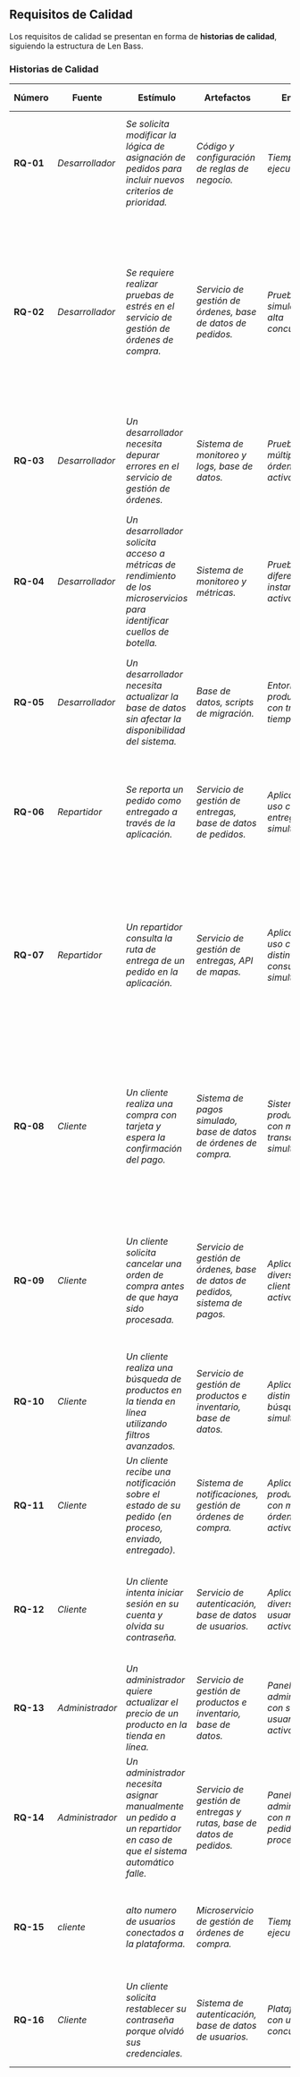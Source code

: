 ## Requisitos de Calidad  
Los requisitos de calidad se presentan en forma de **historias de calidad**, siguiendo la estructura de Len Bass.

### **Historias de Calidad**
| **Número**    | **Fuente**               | **Estímulo**                                                                                             | **Artefactos**                                                  | **Entorno**             | **Respuesta**                                                          | **Medida de Respuesta**                                                                                 |
| --------- | ------------------------ | -------------------------------------------------------------------------------------------------------- | --------------------------------------------------------------- | ----------------------- | ---------------------------------------------------------------------- | ------------------------------------------------------------------------------------------------------- |
| **RQ-01** | _Desarrollador_            | _Se solicita modificar la lógica de asignación de pedidos para incluir nuevos criterios de prioridad._     | _Código y configuración de reglas de negocio._                    | _Tiempo de ejecución_     | _Se debe modificar, probar y desplegar la nueva lógica de asignación._   | _El esfuerzo requerido no debe superar 2 horas de trabajo y no deben generarse más de 2 defectos nuevos._ |
| **RQ-02** | _Desarrollador_            | _Se requiere realizar pruebas de estrés en el servicio de gestión de órdenes de compra._     | _Servicio de gestión de órdenes, base de datos de pedidos._                    | _Pruebas con simulación de alta concurrencia._     | _El servicio debe soportar hasta 200 órdenes simultáneas sin degradar su rendimiento. Si se supera el límite, deben activarse mecanismos de escalabilidad automática._   | _El tiempo de respuesta promedio no debe superar los 400 ms con hasta 200 órdenes concurrentes, validado en pruebas de carga automatizadas._ |
| **RQ-03** | _Desarrollador_           | _Un desarrollador necesita depurar errores en el servicio de gestión de órdenes._     | _Sistema de monitoreo y logs, base de datos._                    | _Pruebas con múltiples órdenes activas._     | _El sistema debe proporcionar registros detallados de errores con trazabilidad completa_   | _El 99% de los logs deben generarse y visualizarse en menos de 5 segundos, validado con 1,000 eventos simultáneos._ |
| **RQ-04** | _Desarrollador_            | _Un desarrollador solicita acceso a métricas de rendimiento de los microservicios para identificar cuellos de botella._   | _Sistema de monitoreo y métricas._                    | _Pruebas con diferentes instancias activas._    | _Las métricas deben estar disponibles en tiempo real con gráficos y análisis históricos._   | _El 99% de las métricas deben actualizarse en menos de 2 segundo._ |
| **RQ-05** | _Desarrollador_            | _Un desarrollador necesita actualizar la base de datos sin afectar la disponibilidad del sistema._   | _Base de datos, scripts de migración._                   | _Entorno de producción con tráfico en tiempo real._    | _La migración debe realizarse sin interrupción del servicio y sin pérdida de datos._   | _El 98% de las migraciones deben ejecutarse con cero downtime, validado con pruebas en bases de datos de registros._ |
| **RQ-06** | _Repartidor_ | _Se reporta un pedido como entregado a través de la aplicación._                    | _Servicio de gestión de entregas, base de datos de pedidos._                 | _Aplicación en uso con varias entregas simultáneas._  | _a confirmación de entrega debe actualizar el estado del pedido en tiempo real y notificar al cliente._ | _El estado del pedido debe actualizarse en menos de 5 segundos en el 95% de los casos._    |
| **RQ-07** | _Repartidor_                 | _Un repartidor consulta la ruta de entrega de un pedido en la aplicación._ | _Servicio de gestión de entregas, API de mapas._ | _Aplicación en uso con distintas consultas simultáneas._ | _La ruta debe generarse y visualizarse en la aplicación. En caso de error, se debe permitir un reintento automático sin que el usuario tenga que recargar la app._        | _Al menos el 95% de las solicitudes de ruta deben procesarse en menos de 3 segundos_                 
| **RQ-08** | _Cliente_  | _Un cliente realiza una compra con tarjeta y espera la confirmación del pago._ | _Sistema de pagos simulado, base de datos de órdenes de compra._ | _Sistema en producción con múltiples transacciones simultáneas._   | _La confirmación del pago debe reflejarse en la interfaz del usuario. Si la confirmación falla, debe notificarse al usuario con instrucciones para reintentar._ | _Al menos el 97% de las transacciones deben completarse en menos de 5 segundos._ |
| **RQ-09** | _Cliente_  | _Un cliente solicita cancelar una orden de compra antes de que haya sido procesada._ | _Servicio de gestión de órdenes, base de datos de pedidos, sistema de pagos._ | _Aplicación con diversos clientes activos._   | _La cancelación debe procesarse y reflejarse en el historial del usuario, notificando si el reembolso está en proceso._ | _Al menos el 98% de las cancelaciones deben ejecutarse en menos de 5 segundos._ |
| **RQ-10** | _Cliente_  | _Un cliente realiza una búsqueda de productos en la tienda en línea utilizando filtros avanzados._ | _Servicio de gestión de productos e inventario, base de datos._ | _Aplicación con distintas búsquedas simultáneas._   | _Los resultados deben mostrarse, incluso con filtros avanzados aplicados._ | _El 95% de las búsquedas deben ejecutarse en menos de 2 segundos._ |
| **RQ-11** | _Cliente_  | _Un cliente recibe una notificación sobre el estado de su pedido (en proceso, enviado, entregado)._ | _Sistema de notificaciones, gestión de órdenes de compra._ | _Aplicación en producción con múltiples órdenes activas._   | _La notificación debe enviarse después de que el estado del pedido cambie._ | _Al menos el 98% de las notificaciones deben llegar en menos de 3 segundos._ |
| **RQ-12** | _Cliente_  | _Un cliente intenta iniciar sesión en su cuenta y olvida su contraseña._ | _Servicio de autenticación, base de datos de usuarios._ | _Aplicación con diversos usuarios activos._   | _El sistema debe proporcionar un enlace de recuperación de contraseña y enviar el correo._ | _El 99% de los correos de recuperación deben enviarse en menos de 1 minuto._ |
| **RQ-13** | _Administrador_  | _Un administrador quiere actualizar el precio de un producto en la tienda en línea._ | _Servicio de gestión de productos e inventario, base de datos._ | _Panel de administración con super-usuarios activos._   | _El precio debe actualizarse y reflejarse en la tienda._ | _El 99% de las actualizaciones de precios deben completarse en menos de 5 segundo_ |
| **RQ-14** | _Administrador_  | _Un administrador necesita asignar manualmente un pedido a un repartidor en caso de que el sistema automático falle._ | _Servicio de gestión de entregas y rutas, base de datos de pedidos._ | _Panel de administración con múltiples pedidos en proceso._   | _La asignación manual debe reflejarse en la aplicación del repartidor con normalidad._ | _El 98% de las asignaciones manuales deben reflejarse en menos de 3 segundos._ |
| **RQ-15** | _cliente_  | _alto numero de usuarios conectados a la plataforma._ | _Microservicio de gestión de órdenes de compra._ | _Tiempo de ejecucion._   | _la tienda debe responder al alto flujo de solicitudes sin afectar la experiencia del usuario._ | _Tiempo de respuesta inferior a 5 segundos en el 95% de las solicitudes._ |
| **RQ-16** | _Cliente_                   | _Un cliente solicita restablecer su contraseña porque olvidó sus credenciales._                           | _Sistema de autenticación, base de datos de usuarios._           | _Plataforma con usuarios concurrentes._ | _El sistema debe enviar un correo de recuperación con un enlace válido por tiempo limitado._ | _El 99% de los correos de recuperación deben enviarse en menos de 2 minutos._ |

